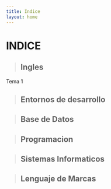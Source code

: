 ```yaml
---
title: Indice
layout: home
---
```


# INDICE

> ## Ingles
   Tema 1

> ## Entornos de desarrollo

> ## Base de Datos

> ## Programacion

> ## Sistemas Informaticos

> ## Lenguaje de Marcas

